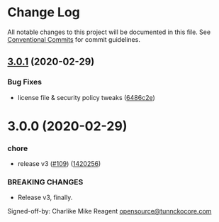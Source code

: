 # Change Log

All notable changes to this project will be documented in this file.
See [Conventional Commits](https://conventionalcommits.org) for commit guidelines.

## [3.0.1](https://github.com/tunnckoCore/hela/compare/@hela/commit@3.0.0...@hela/commit@3.0.1) (2020-02-29)


### Bug Fixes

* license file & security policy tweaks ([6486c2e](https://github.com/tunnckoCore/hela/commit/6486c2ef4acb8eec61d5c589f63598cd2eee5376))





# 3.0.0 (2020-02-29)


### chore

* release v3 ([#109](https://github.com/tunnckoCore/hela/issues/109)) ([1420256](https://github.com/tunnckoCore/hela/commit/142025614ed269be06679582a5754c6dbadc6c93))


### BREAKING CHANGES

* Release v3, finally.

Signed-off-by: Charlike Mike Reagent <opensource@tunnckocore.com>
